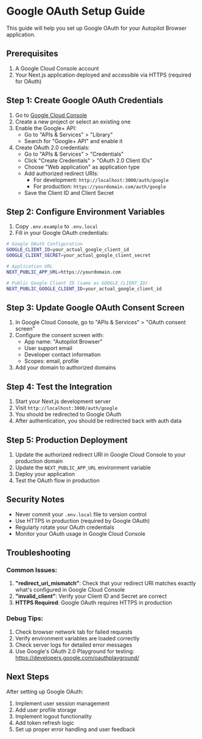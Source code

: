 # Google OAuth Setup Guide

This guide will help you set up Google OAuth for your Autopilot Browser application.

## Prerequisites

1. A Google Cloud Console account
2. Your Next.js application deployed and accessible via HTTPS (required for OAuth)

## Step 1: Create Google OAuth Credentials

1. Go to [Google Cloud Console](https://console.cloud.google.com/)
2. Create a new project or select an existing one
3. Enable the Google+ API:
   - Go to "APIs & Services" > "Library"
   - Search for "Google+ API" and enable it
4. Create OAuth 2.0 credentials:
   - Go to "APIs & Services" > "Credentials"
   - Click "Create Credentials" > "OAuth 2.0 Client IDs"
   - Choose "Web application" as application type
   - Add authorized redirect URIs:
     - For development: `http://localhost:3000/auth/google`
     - For production: `https://yourdomain.com/auth/google`
   - Save the Client ID and Client Secret

## Step 2: Configure Environment Variables

1. Copy `.env.example` to `.env.local`
2. Fill in your Google OAuth credentials:

```bash
# Google OAuth Configuration
GOOGLE_CLIENT_ID=your_actual_google_client_id
GOOGLE_CLIENT_SECRET=your_actual_google_client_secret

# Application URL
NEXT_PUBLIC_APP_URL=https://yourdomain.com

# Public Google Client ID (same as GOOGLE_CLIENT_ID)
NEXT_PUBLIC_GOOGLE_CLIENT_ID=your_actual_google_client_id
```

## Step 3: Update Google OAuth Consent Screen

1. In Google Cloud Console, go to "APIs & Services" > "OAuth consent screen"
2. Configure the consent screen with:
   - App name: "Autopilot Browser"
   - User support email
   - Developer contact information
   - Scopes: email, profile
3. Add your domain to authorized domains

## Step 4: Test the Integration

1. Start your Next.js development server
2. Visit `http://localhost:3000/auth/google`
3. You should be redirected to Google OAuth
4. After authentication, you should be redirected back with auth data

## Step 5: Production Deployment

1. Update the authorized redirect URI in Google Cloud Console to your production domain
2. Update the `NEXT_PUBLIC_APP_URL` environment variable
3. Deploy your application
4. Test the OAuth flow in production

## Security Notes

- Never commit your `.env.local` file to version control
- Use HTTPS in production (required by Google OAuth)
- Regularly rotate your OAuth credentials
- Monitor your OAuth usage in Google Cloud Console

## Troubleshooting

### Common Issues:

1. **"redirect_uri_mismatch"**: Check that your redirect URI matches exactly what's configured in Google Cloud Console
2. **"invalid_client"**: Verify your Client ID and Secret are correct
3. **HTTPS Required**: Google OAuth requires HTTPS in production

### Debug Tips:

1. Check browser network tab for failed requests
2. Verify environment variables are loaded correctly
3. Check server logs for detailed error messages
4. Use Google's OAuth 2.0 Playground for testing: https://developers.google.com/oauthplayground/

## Next Steps

After setting up Google OAuth:
1. Implement user session management
2. Add user profile storage
3. Implement logout functionality
4. Add token refresh logic
5. Set up proper error handling and user feedback
